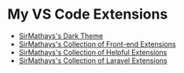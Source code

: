 # My VS Code Extensions

- [SirMathays's Dark Theme](https://marketplace.visualstudio.com/items?itemName=SirMathays.dark-theme)
- [SirMathays's Collection of Front-end Extensions](https://marketplace.visualstudio.com/items?itemName=SirMathays.front-end-extension-collection)
- [SirMathays's Collection of Helpful Extensions](https://marketplace.visualstudio.com/items?itemName=SirMathays.helpful-extension-collection)
- [SirMathays's Collection of Laravel Extensions](https://marketplace.visualstudio.com/items?itemName=SirMathays.laravel-extension-collection)
